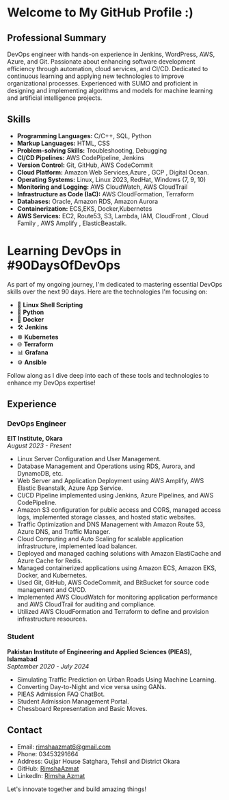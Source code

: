 # Welcome to My GitHub Profile :)

## Professional Summary
DevOps engineer with hands-on experience in Jenkins, WordPress, AWS, Azure, and Git. Passionate about enhancing software development efficiency through automation, cloud services, and CI/CD.
Dedicated to continuous learning and applying new technologies to improve organizational processes. Experienced with SUMO and proficient in designing and implementing algorithms and models for machine learning and artificial intelligence projects.

## Skills
- **Programming Languages:** C/C++, SQL, Python
- **Markup Languages:** HTML, CSS
- **Problem-solving Skills:** Troubleshooting, Debugging
- **CI/CD Pipelines:** AWS CodePipeline, Jenkins
- **Version Control:** Git, GitHub, AWS CodeCommit
- **Cloud Platform:** Amazon Web Services,Azure , GCP , Digital Ocean.
- **Operating Systems:** Linux, Linux 2023, RedHat, Windows (7, 9, 10)
- **Monitoring and Logging:** AWS CloudWatch, AWS CloudTrail
- **Infrastructure as Code (IaC):** AWS CloudFormation, Terraform
- **Databases:** Oracle, Amazon RDS, Amazon Aurora
- **Containerization:** ECS,EKS, Docker,Kubernetes
- **AWS Services:** EC2, Route53, S3, Lambda, IAM, CloudFront , Cloud Family , AWS Amplify , ElasticBeastalk.

# Learning DevOps in #90DaysOfDevOps

As part of my ongoing journey, I'm dedicated to mastering essential DevOps skills over the next 90 days. Here are the technologies I'm focusing on:

- 🐚 **Linux Shell Scripting**
- 🐍 **Python**
- 🐳 **Docker**
- 🛠️ **Jenkins**
- ☸️ **Kubernetes**
- 🌐 **Terraform**
- 📊 **Grafana**
- ⚙️ **Ansible**

Follow along as I dive deep into each of these tools and technologies to enhance my DevOps expertise!

## Experience

### DevOps Engineer  
**EIT Institute, Okara**  
*August 2023 - Present*

- Linux Server Configuration and User Management.
- Database Management and Operations using RDS, Aurora, and DynamoDB, etc.
- Web Server and Application Deployment using AWS Amplify, AWS Elastic Beanstalk, Azure App Service.
- CI/CD Pipeline implemented using Jenkins, Azure Pipelines, and AWS CodePipeline.
- Amazon S3 configuration for public access and CORS, managed access logs, implemented storage classes, and hosted static websites.
- Traffic Optimization and DNS Management with Amazon Route 53, Azure DNS, and Traffic Manager.
- Cloud Computing and Auto Scaling for scalable application infrastructure, implemented load balancer.
- Deployed and managed caching solutions with Amazon ElastiCache and Azure Cache for Redis.
- Managed containerized applications using Amazon ECS, Amazon EKS, Docker, and Kubernetes.
- Used Git, GitHub, AWS CodeCommit, and BitBucket for source code management and CI/CD.
- Implemented AWS CloudWatch for monitoring application performance and AWS CloudTrail for auditing and compliance.
- Utilized AWS CloudFormation and Terraform to define and provision infrastructure resources.

### Student  
**Pakistan Institute of Engineering and Applied Sciences (PIEAS), Islamabad**  
*September 2020 - July 2024*

- Simulating Traffic Prediction on Urban Roads Using Machine Learning.
- Converting Day-to-Night and vice versa using GANs.
- PIEAS Admission FAQ ChatBot.
- Student Admission Management Portal.
- Chessboard Representation and Basic Moves.

## Contact

- Email: rimshaazmat6@gmail.com
- Phone: 03453291664
- Address: Gujjar House Satghara, Tehsil and District Okara
- GitHub: [RimshaAzmat](https://github.com/RimshaAzmat)
- LinkedIn: [Rimsha Azmat](https://www.linkedin.com/in/rimsha-azmat-841951250/)


Let's innovate together and build amazing things!

